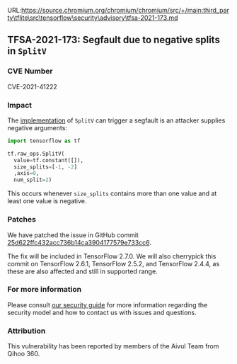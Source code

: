 URL:https://source.chromium.org/chromium/chromium/src/+/main:third_party\tflite\src\tensorflow\security\advisory\tfsa-2021-173.md
## TFSA-2021-173: Segfault due to negative splits in `SplitV`

### CVE Number
CVE-2021-41222

### Impact
The [implementation](https://github.com/tensorflow/tensorflow/blob/e71b86d47f8bc1816bf54d7bddc4170e47670b97/tensorflow/core/kernels/split_v_op.cc#L49-L205) of `SplitV` can trigger a segfault is an attacker supplies negative arguments:

```python
import tensorflow as tf

tf.raw_ops.SplitV(
  value=tf.constant([]),
  size_splits=[-1, -2]
  ,axis=0,
  num_split=2)
```

This occurs whenever `size_splits` contains more than one value and at least one value is negative.

### Patches
We have patched the issue in GitHub commit [25d622ffc432acc736b14ca3904177579e733cc6](https://github.com/tensorflow/tensorflow/commit/25d622ffc432acc736b14ca3904177579e733cc6).

The fix will be included in TensorFlow 2.7.0. We will also cherrypick this commit on TensorFlow 2.6.1, TensorFlow 2.5.2, and TensorFlow 2.4.4, as these are also affected and still in supported range.

### For more information
Please consult [our security guide](https://github.com/tensorflow/tensorflow/blob/master/SECURITY.md) for more information regarding the security model and how to contact us with issues and questions.

### Attribution
This vulnerability has been reported by members of the Aivul Team from Qihoo 360.
